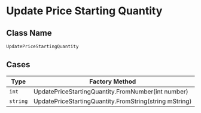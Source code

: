 
# Update Price Starting Quantity

## Class Name

`UpdatePriceStartingQuantity`

## Cases

| Type | Factory Method |
|  --- | --- |
| `int` | UpdatePriceStartingQuantity.FromNumber(int number) |
| `string` | UpdatePriceStartingQuantity.FromString(string mString) |

